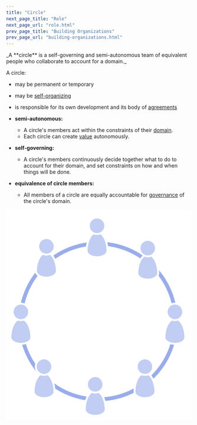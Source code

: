 ```yaml
---
title: "Circle"
next_page_title: "Role"
next_page_url: "role.html"
prev_page_title: "Building Organizations"
prev_page_url: "building-organizations.html"
---
```



<div class="card summary"><div class="card-body">_A **circle** is a self-governing and semi-autonomous team of equivalent people who collaborate to account for a domain._
</div></div>

A circle:

-   may be permanent or temporary
-   may be <a href="glossary.html#entry-self-organization" class="glossary-tooltip" data-toggle="tooltip" title="Self-Organization: Any activity or process through which people organize work. Self-organization happens within the constraints of a domain, but without the direct influence of  external agents. In any organization or team, self-organization co-exists with external influence (e.g. external objections or governance decisions that affect the domain).">self-organizing</a>
-   is responsible for its own development and its body of <a href="glossary.html#entry-agreement" class="glossary-tooltip" data-toggle="tooltip" title="Agreement: An agreed upon guideline, process, protocol or policy designed to guide the flow of value.">agreements</a>

-   **semi-autonomous:**
    -   A circle's members act within the constraints of their <a href="glossary.html#entry-domain" class="glossary-tooltip" data-toggle="tooltip" title="Domain: A distinct area of responsibility and authority within an organization.">domain</a>.
    -   Each circle can create <a href="glossary.html#entry-value" class="glossary-tooltip" data-toggle="tooltip" title="Value: The importance, worth or usefulness of something in relation to a driver. Also &quot;a valued principle that guides behavior&quot; (mostly used as plural, &quot;values&quot;, or &quot;organizational values&quot;).">value</a> autonomously.
-   **self-governing:**
    -   A circle's members continuously decide together what to do to account for their domain, and set constraints on how and when things will be done.
-  **equivalence of circle members:**
    -   All members of a circle are equally accountable for <a href="glossary.html#entry-governance" class="glossary-tooltip" data-toggle="tooltip" title="Governance: The process of setting objectives and making and evolving decisions that guide people towards achieving those objectives.">governance</a> of the circle's domain.

![All members of a circle are equally accountable for governance of the circle's domain](img/circle/circle.png)

